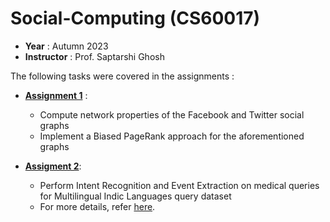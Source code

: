 # Social-Computing (CS60017)
- **Year** : Autumn 2023
- **Instructor** : Prof. Saptarshi Ghosh

The following tasks were covered in the assignments :

- [**Assignment 1**](https://github.com/jena-shreyas/Social-Computing/tree/master/Assn1) :
  - Compute network properties of the Facebook and Twitter social graphs
  - Implement a Biased PageRank approach for the aforementioned graphs
 
- [**Assigment 2**](https://github.com/jena-shreyas/Social-Computing/tree/master/Assn2):
  - Perform Intent Recognition and Event Extraction on medical queries for Multilingual Indic Languages query dataset
  - For more details, refer [here](https://github.com/jena-shreyas/Social-Computing/blob/master/Assn2/README.md).
